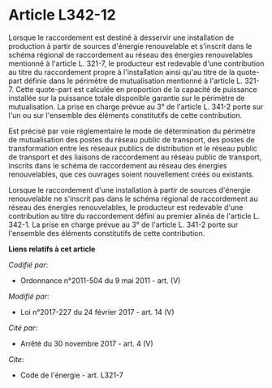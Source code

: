 # Article L342-12

Lorsque le raccordement est destiné à desservir une installation de production à partir de sources d'énergie renouvelable et
s'inscrit dans le schéma régional de raccordement au réseau des énergies renouvelables mentionné à l'article L. 321-7, le
producteur est redevable d'une contribution au titre du raccordement propre à l'installation ainsi qu'au titre de la quote-
part définie dans le périmètre de mutualisation mentionné à l'article L. 321-7. Cette quote-part est calculée en proportion
de la capacité de puissance installée sur la puissance totale disponible garantie sur le périmètre de mutualisation. La prise
en charge prévue au 3° de l'article L. 341-2 porte sur l'un ou  sur l'ensemble des éléments constitutifs de cette
contribution.

Est précisé par voie réglementaire le mode de détermination du périmètre de mutualisation des postes du réseau public de
transport, des postes de transformation entre les réseaux publics de distribution et le réseau public de transport et des
liaisons de raccordement au réseau public de transport, inscrits dans le schéma de raccordement au réseau des énergies
renouvelables, que ces ouvrages soient nouvellement créés ou existants.

Lorsque le raccordement d'une installation à partir de sources d'énergie  renouvelable ne s'inscrit pas dans le schéma
régional de raccordement  au réseau des énergies renouvelables, le producteur est redevable d'une  contribution au titre du
raccordement défini au premier alinéa de  l'article L. 342-1. La prise en charge prévue au 3° de l'article L.  341-2 porte
sur l'ensemble des éléments constitutifs de cette  contribution.

**Liens relatifs à cet article**

_Codifié par_:

  - Ordonnance n°2011-504 du 9 mai 2011 - art. (V)

_Modifié par_:

  - Loi n°2017-227 du 24 février 2017 - art. 14 (V)

_Cité par_:

  - Arrêté du 30 novembre 2017 - art. 4 (V)

_Cite_:

  - Code de l'énergie - art. L321-7
